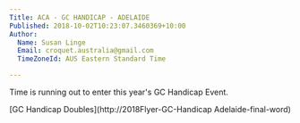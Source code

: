 ```yaml
---
Title: ACA - GC HANDICAP - ADELAIDE
Published: 2018-10-02T10:23:07.3460369+10:00
Author:
  Name: Susan Linge
  Email: croquet.australia@gmail.com
  TimeZoneId: AUS Eastern Standard Time

---
```

Time is running out to enter this year's GC Handicap Event. 

[GC Handicap Doubles](http://2018Flyer-GC-Handicap Adelaide-final-word)